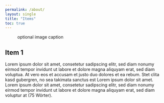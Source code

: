 ```yaml
---
permalink: /about/
layout: single
title: "Items"
toc: true
---
```


<figure style="width: 300px" class="align-left">
  <img src="{{ site.url }}{{ site.baseurl }}/assets/images/image-alignment-300x200.jpg" alt="">
  <figcaption>optional image caption</figcaption>
</figure> 

## Item 1

Lorem ipsum dolor sit amet, consetetur sadipscing elitr, sed diam nonumy eirmod tempor invidunt ut labore et dolore magna aliquyam erat, sed diam voluptua. At vero eos et accusam et justo duo dolores et ea rebum. Stet clita kasd gubergren, no sea takimata sanctus est Lorem ipsum dolor sit amet. Lorem ipsum dolor sit amet, consetetur sadipscing elitr, sed diam nonumy eirmod tempor invidunt ut labore et dolore magna aliquyam erat, sed diam voluptur at (75 Wörter).
